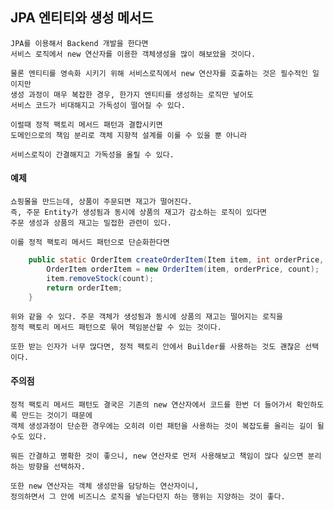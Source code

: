 ## JPA 엔티티와 생성 메서드

    JPA를 이용해서 Backend 개발을 한다면
    서비스 로직에서 new 연산자를 이용한 객체생성을 많이 해보았을 것이다.

    물론 엔티티를 영속화 시키기 위해 서비스로직에서 new 연산자를 호출하는 것은 필수적인 일이지만
    생성 과정이 매우 복잡한 경우, 한가지 엔티티를 생성하는 로직만 넣어도
    서비스 코드가 비대해지고 가독성이 떨어질 수 있다.

    이럴때 정적 팩토리 메서드 패턴과 결합시키면
    도메인으로의 책임 분리로 객체 지향적 설계를 이룰 수 있을 뿐 아니라
    
    서비스로직이 간결해지고 가독성을 올릴 수 있다.

#### 예제

    쇼핑몰을 만드는데, 상품이 주문되면 재고가 떨어진다.
    즉, 주문 Entity가 생성됨과 동시에 상품의 재고가 감소하는 로직이 있다면
    주문 생성과 상품의 재고는 밀접한 관련이 있다.
    
    이를 정적 팩토리 메서드 패턴으로 단순화한다면

```java
    public static OrderItem createOrderItem(Item item, int orderPrice, int count) {
        OrderItem orderItem = new OrderItem(item, orderPrice, count);
        item.removeStock(count);
        return orderItem;
    }
```

    위와 같을 수 있다. 주문 객체가 생성됨과 동시에 상품의 재고는 떨어지는 로직을
    정적 팩토리 메서드 패턴으로 묶어 책임분산할 수 있는 것이다.

    또한 받는 인자가 너무 많다면, 정적 팩토리 안에서 Builder를 사용하는 것도 괜찮은 선택이다.

#### 주의점

    정적 팩토리 메서드 패턴도 결국은 기존의 new 연산자에서 코드를 한번 더 들어가서 확인하도록 만드는 것이기 때문에
    객체 생성과정이 단순한 경우에는 오히려 이런 패턴을 사용하는 것이 복잡도를 올리는 길이 될수도 있다.

    뭐든 간결하고 명확한 것이 좋으니, new 연산자로 먼저 사용해보고 책임이 많다 싶으면 분리하는 방향을 선택하자.

    또한 new 연산자는 객체 생성만을 담당하는 연산자이니,
    정의하면서 그 안에 비즈니스 로직을 넣는다던지 하는 행위는 지양하는 것이 좋다.